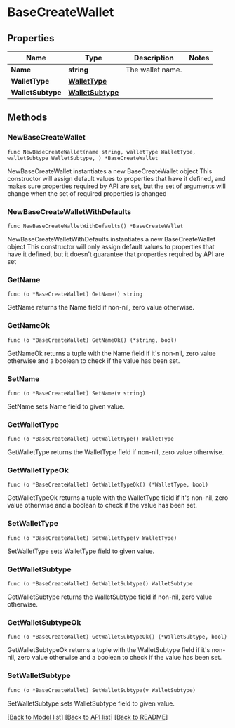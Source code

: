 # BaseCreateWallet

## Properties

Name | Type | Description | Notes
------------ | ------------- | ------------- | -------------
**Name** | **string** | The wallet name. | 
**WalletType** | [**WalletType**](WalletType.md) |  | 
**WalletSubtype** | [**WalletSubtype**](WalletSubtype.md) |  | 

## Methods

### NewBaseCreateWallet

`func NewBaseCreateWallet(name string, walletType WalletType, walletSubtype WalletSubtype, ) *BaseCreateWallet`

NewBaseCreateWallet instantiates a new BaseCreateWallet object
This constructor will assign default values to properties that have it defined,
and makes sure properties required by API are set, but the set of arguments
will change when the set of required properties is changed

### NewBaseCreateWalletWithDefaults

`func NewBaseCreateWalletWithDefaults() *BaseCreateWallet`

NewBaseCreateWalletWithDefaults instantiates a new BaseCreateWallet object
This constructor will only assign default values to properties that have it defined,
but it doesn't guarantee that properties required by API are set

### GetName

`func (o *BaseCreateWallet) GetName() string`

GetName returns the Name field if non-nil, zero value otherwise.

### GetNameOk

`func (o *BaseCreateWallet) GetNameOk() (*string, bool)`

GetNameOk returns a tuple with the Name field if it's non-nil, zero value otherwise
and a boolean to check if the value has been set.

### SetName

`func (o *BaseCreateWallet) SetName(v string)`

SetName sets Name field to given value.


### GetWalletType

`func (o *BaseCreateWallet) GetWalletType() WalletType`

GetWalletType returns the WalletType field if non-nil, zero value otherwise.

### GetWalletTypeOk

`func (o *BaseCreateWallet) GetWalletTypeOk() (*WalletType, bool)`

GetWalletTypeOk returns a tuple with the WalletType field if it's non-nil, zero value otherwise
and a boolean to check if the value has been set.

### SetWalletType

`func (o *BaseCreateWallet) SetWalletType(v WalletType)`

SetWalletType sets WalletType field to given value.


### GetWalletSubtype

`func (o *BaseCreateWallet) GetWalletSubtype() WalletSubtype`

GetWalletSubtype returns the WalletSubtype field if non-nil, zero value otherwise.

### GetWalletSubtypeOk

`func (o *BaseCreateWallet) GetWalletSubtypeOk() (*WalletSubtype, bool)`

GetWalletSubtypeOk returns a tuple with the WalletSubtype field if it's non-nil, zero value otherwise
and a boolean to check if the value has been set.

### SetWalletSubtype

`func (o *BaseCreateWallet) SetWalletSubtype(v WalletSubtype)`

SetWalletSubtype sets WalletSubtype field to given value.



[[Back to Model list]](../README.md#documentation-for-models) [[Back to API list]](../README.md#documentation-for-api-endpoints) [[Back to README]](../README.md)


